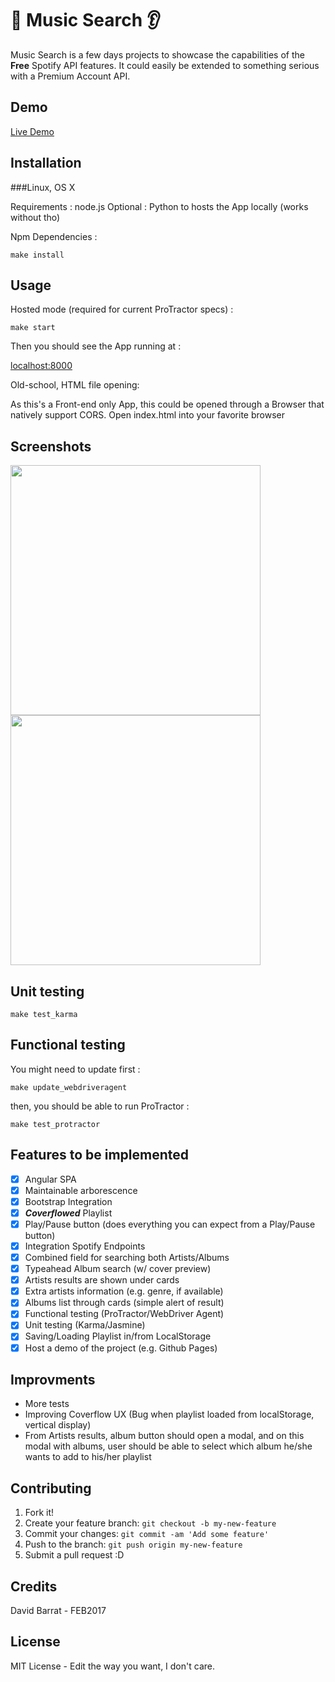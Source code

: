 # :musical_note: Music Search :ear:

Music Search is a few days projects to showcase the capabilities of the **Free** Spotify API features.
It could easily be extended to something serious with a Premium Account API.

## Demo

[Live Demo](https://dbrrt.github.io/music-search/)


## Installation

###Linux, OS X

Requirements : node.js
Optional : Python to hosts the App locally (works without tho)

Npm Dependencies :

`make install`

## Usage

Hosted mode (required for current ProTractor specs) :

`make start`

Then you should see the App running at :

[localhost:8000](http://localhost:8000)


Old-school, HTML file opening:

As this's a Front-end only App, this could be opened through a Browser that natively support CORS.
Open index.html into your favorite browser

## Screenshots

<img src="https://s22.postimg.org/qjygl1gr5/Capture_d_e_cran_2017_02_26_a_16_29_57.png)" width='400' /> <br>
<img src="https://s22.postimg.org/s0ekgx91t/Capture_d_e_cran_2017_02_26_a_16_37_08.png)" width='400' /> <br>




## Unit testing

`make test_karma`

## Functional testing

You might need to update first :

`make update_webdriveragent`

then, you should be able to run ProTractor :

`make test_protractor`


## Features to be implemented

- [x] Angular SPA
- [x] Maintainable arborescence
- [x] Bootstrap Integration
- [x] ***Coverflowed*** Playlist
- [x] Play/Pause button (does everything you can expect from a Play/Pause button)
- [x] Integration Spotify Endpoints
- [x] Combined field for searching both Artists/Albums
- [x] Typeahead Album search (w/ cover preview)
- [x] Artists results are shown under cards
- [x] Extra artists information (e.g. genre, if available)
- [x] Albums list through cards (simple alert of result)
- [x] Functional testing (ProTractor/WebDriver Agent)
- [x] Unit testing (Karma/Jasmine)
- [x] Saving/Loading Playlist in/from LocalStorage
- [x] Host a demo of the project (e.g. Github Pages)

## Improvments

- More tests
- Improving Coverflow UX (Bug when playlist loaded from localStorage, vertical display)
- From Artists results, album button should open a modal, and on this modal with albums, user should be able to select which album he/she wants to add to his/her playlist


## Contributing

1. Fork it!
2. Create your feature branch: `git checkout -b my-new-feature`
3. Commit your changes: `git commit -am 'Add some feature'`
4. Push to the branch: `git push origin my-new-feature`
5. Submit a pull request :D


## Credits

David Barrat - FEB2017

## License

MIT License - Edit the way you want, I don't care.
